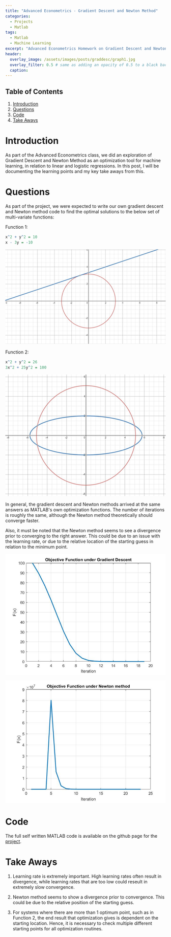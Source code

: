 ```yaml
---
title: "Advanced Econometrics - Gradient Descent and Newton Method"
categories:
  - Projects
  - Matlab
tags:
  - Matlab
  - Machine Learning
excerpt: "Advanced Econometrics Homework on Gradient Descent and Newton Method Optimization" 
header:
  overlay_image: /assets/images/posts/graddesc/graph1.jpg
  overlay_filter: 0.5 # same as adding an opacity of 0.5 to a black background
  caption: 
---
```


## Table of Contents
1. [Introduction](#introduction)
2. [Questions](#questions)
3. [Code](#code)
4. [Take Aways](#takeaways)

# Introduction

As part of the Advanced Econometrics class, we did an exploration of Gradient Descent and Newton Method as an optimization tool for machine learning, in relation to linear and logistic regressions. In this post, I will be documenting the learning points and my key take aways from this.

# Questions

As part of the project, we were expected to write our own gradient descent and Newton method code to find the optimal solutions to the below set of multi-variate functions:

Function 1:
```r
x^2 + y^2 = 10
x - 3y = -10
```
![graph1.jpg](/assets/images/posts/graddesc/graph1.jpg)

Function 2:
```r
x^2 + y^2 = 26
3x^2 + 25y^2 = 100
```
![graph2.jpg](/assets/images/posts/graddesc/graph2.jpg)


In general, the gradient descent and Newton methods arrived at the same answers as MATLAB's own optimization functions. The number of iterations is roughly the same, although the Newton method theoretically should converge faster. 

Also, it must be noted that the Newton method seems to see a divergence prior to converging to the right answer. This could be due to an issue with the learning rate, or due to the relative location of the starting guess in relation to the minimum point. 

![graddesc.jpg](/assets/images/posts/graddesc/GradientDescent.jpg)

![newton.jpg](/assets/images/posts/graddesc/NewtonMethod.jpg)

# Code

The full self written MATLAB code is available on the github page for the [project](https://github.com/Jwangjy/graddesc).

# Take Aways

1. Learning rate is extremely important. High learning rates often result in divergence, while learning rates that are too low could reseult in extremely slow convergence.

2. Newton method seems to show a divergence prior to convergence. This could be due to the relative position of the starting guess.

3. For systems where there are more than 1 optimum point, such as in Function 2, the end result that optimization gives is dependent on the starting location. Hence, it is necessary to check multiple different starting points for all optimization routines. 
